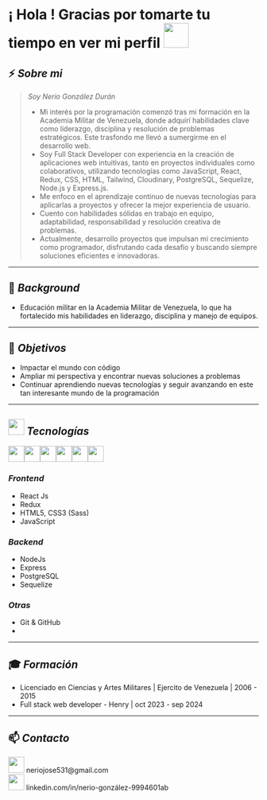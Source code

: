 <h1> ¡ Hola !  Gracias por tomarte tu tiempo en ver mi perfil <img src = "https://raw.githubusercontent.com/MartinHeinz/MartinHeinz/master/wave.gif" width = 50px> </h1>

## ⚡ *Sobre mi* 
> *Soy Nerio González Durán*
>  - Mi interés por la programación comenzó tras mi formación en la Academia Militar de Venezuela, donde adquirí habilidades clave como liderazgo, disciplina y resolución de problemas estratégicos. Este trasfondo me llevó a sumergirme en el desarrollo web.
> - Soy Full Stack Developer con experiencia en la creación de aplicaciones web intuitivas, tanto en proyectos individuales como colaborativos, utilizando tecnologías como JavaScript, React, Redux, CSS, HTML, Tailwind, Cloudinary, PostgreSQL, Sequelize, Node.js y Express.js.
> - Me enfoco en el aprendizaje continuo de nuevas tecnologías para aplicarlas a proyectos y ofrecer la mejor experiencia de usuario.
> - Cuento con habilidades sólidas en trabajo en equipo, adaptabilidad, responsabilidad y resolución creativa de problemas.
> - Actualmente, desarrollo proyectos que impulsan mi crecimiento como programador, disfrutando cada desafío y buscando siempre soluciones eficientes e innovadoras.


--- 

## 💼 *Background*

- Educación militar en la Academia Militar de Venezuela, lo que ha fortalecido mis habilidades en liderazgo, disciplina y manejo de equipos.


 --- 
 
 ## 🚀 *Objetivos*

- Impactar el mundo con código
- Ampliar mi perspectiva y encontrar nuevas soluciones a problemas
- Continuar aprendiendo nuevas tecnologías y seguir avanzando en este tan interesante mundo de la programación
  
 --- 
 
## <img src = "https://media2.giphy.com/media/QssGEmpkyEOhBCb7e1/giphy.gif?cid=ecf05e47a0n3gi1bfqntqmob8g9aid1oyj2wr3ds3mg700bl&rid=giphy.gif" width = 32px>  *Tecnologías*
 <div style="display: flex; align-items: center;">
   <img width ='32px' src ='https://www.twicpics.com/logos/twicpics-integrations/react.svg'> 
 <img width ='32px' src='https://www.twicpics.com/logos/twicpics-integrations/javascript.svg'>
  <img width ='32px' src='https://e7.pngegg.com/pngimages/669/447/png-clipart-redux-react-javascript-freecodecamp-npm-others-miscellaneous-purple-thumbnail.png'>
  <img width ='32px' src='https://w7.pngwing.com/pngs/452/24/png-transparent-js-logo-node-logos-and-brands-icon-thumbnail.png'>
  <img width ='32px' src='https://w7.pngwing.com/pngs/448/730/png-transparent-postgresql-plain-logo-icon.png'>
 <img width ='32px' src='https://w7.pngwing.com/pngs/224/77/png-transparent-website-web-internet-css-style-css3-technology-social-media-logos-i-flat-colorful-icon-thumbnail.png'>
  </div>

  
### *Frontend*  
- React Js
- Redux  
- HTML5, CSS3 (Sass)  
- JavaScript

### *Backend*  
- NodeJs  
- Express  
- PostgreSQL  
- Sequelize

### *Otras*  
- Git & GitHub
- 
 ---
## 🎓 *Formación*

- Licenciado en Ciencias y Artes Militares | Ejercito de Venezuela | 2006 - 2015
- Full stack web developer - Henry | oct 2023 - sep 2024

 --- 
 
## 📫 *Contacto*
<div>
 <img width ='32px' src ='https://img.shields.io/badge/Gmail-D14836?style=for-the-badge&logo=gmail&logoColor=white'> 
 <span>
  neriojose531@gmail.com
 </span>
 </div>
  <div>
 <img width ='32px' src ='https://img.shields.io/badge/LinkedIn-0077B5?style=for-the-badge&logo=linkedin&logoColor=white'> 

  <span>
  linkedin.com/in/nerio-gonzález-9994601ab
 </span>

  
 </div>
